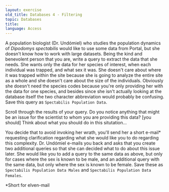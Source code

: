 ```yaml
---
layout: exercise
old_title: Databases 4 - Filtering
topic: Databases
title:
language: Access
---
```


A population biologist (Dr. Undómiel) who studies the population
dynamics of *Dipodomys spectabilis* would like to use some data from
Portal, but she doesn't know how to work with large datasets. Being the
kind and benevolent person that you are, write a query to extract the
data that she needs. She wants only the data for her species of
interest, when each individual was trapped, and what sex it was. She
doesn't care about where it was trapped within the site because she is
going to analyze the entire site as a whole and she doesn't care about
the size of the individuals. Obviously she doesn't need the species
codes because you're only providing her with the data for one species,
and besides since she isn't actually looking at the database itself the
two character abbreviation would probably be confusing. Save this query
as `Spectabilis Population Data`.

Scroll through the results of your query. Do you notice anything that
might be an issue for the scientist to whom you are providing this data?
[you should] Think about what you should do in this situtation...

You decide that to avoid invoking her wrath, you'll send her a short
e-mail\* requesting clarification regarding what she would like you to
do regarding this complexity. Dr. Undómiel e-mails you back and asks
that you create two additional queries so that she can decided what to
do about this issue later. She would like you to add a query to the same
data as above, but only for cases where the sex is known to be male, and
an additional query with the same data, but only where the sex is known
to be female. Save these as `Spectabilis Population Data Males` and
`Spectabilis Population Data Females`.

\*Short for elven-mail
